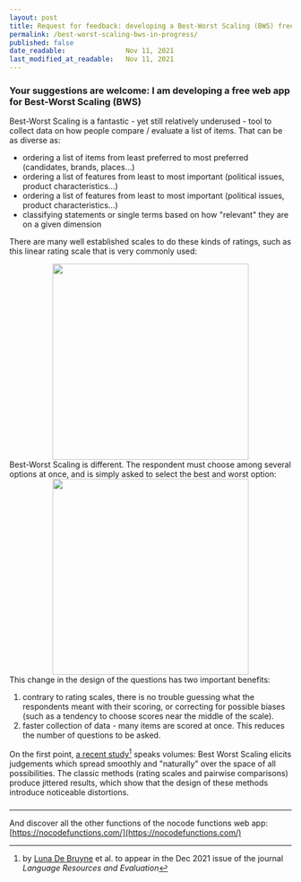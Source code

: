 ```yaml
---
layout: post
title: Request for feedback: developing a Best-Worst Scaling (BWS) free web app for any researcher to use 
permalink: /best-worst-scaling-bws-in-progress/
published: false
date_readable:               Nov 11, 2021
last_modified_at_readable:   Nov 11, 2021
---
```


### Your suggestions are welcome: I am developing a free web app for Best-Worst Scaling (BWS)

Best-Worst Scaling is a fantastic - yet still relatively underused - tool to collect data on how people compare / evaluate a list of items. That can be as diverse as:

- ordering a list of items from least preferred to most preferred (candidates, brands, places...)
- ordering a list of features from least to most important (political issues, product characteristics...)
- ordering a list of features from least to most important (political issues, product characteristics...)
- classifying statements or single terms based on how "relevant" they are on a given dimension 

There are many well established scales to do these kinds of ratings, such as this linear rating scale that is very commonly used:
<div align="center">
   <img src="https://user-images.githubusercontent.com/1244100/141346470-14a43c76-3dd1-411c-8001-b65839618307.png" width="350"/>
</div>
Best-Worst Scaling is different. The respondent must choose among several options at once, and is simply asked to select the best and worst option:

<div align="center">
   <img src="https://user-images.githubusercontent.com/1244100/141345964-4622087f-19fc-4402-98d0-a6f623065129.png" width="350"/>
</div>
This change in the design of the questions has two important benefits:

1. contrary to rating scales, there is no trouble guessing what the respondents meant with their scoring, or correcting for possible biases (such as a tendency to choose scores near the middle of the scale).
2. faster collection of data - many items are scored at once. This reduces the number of questions to be asked.

On the first point, [a recent study](https://link.springer.com/article/10.1007%2Fs10579-020-09524-2)[^1] speaks volumes: Best Worst Scaling elicits judgements which spread smoothly and "naturally" over the space of all possibilities.
The classic methods (rating scales and pairwise comparisons) produce jittered results, which show that the design of these methods introduce noticeable distortions.

### 

------
And discover all the other functions of the nocode functions web app: [https://nocodefunctions.com/](https://nocodefunctions.com/)

[^1]: by [Luna De Bruyne](https://research.flw.ugent.be/en/luna.debruyne) et al. to appear in the Dec 2021 issue of the journal _Language Resources and Evaluation_
